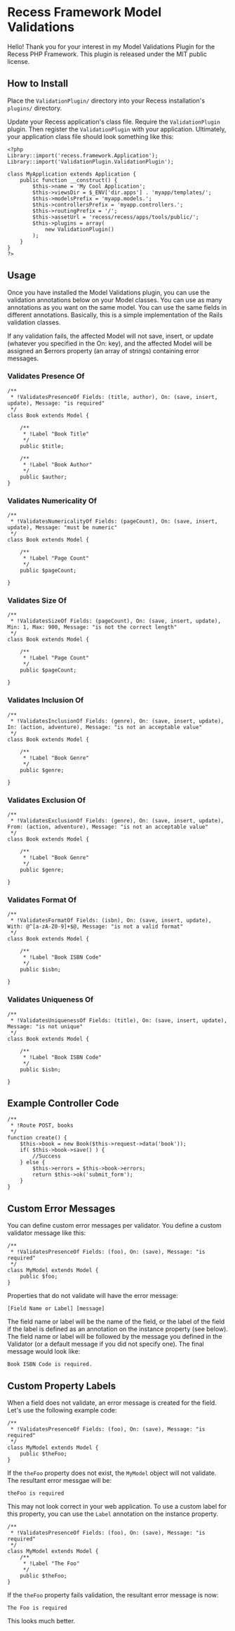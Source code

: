 # Recess Framework Model Validations

Hello! Thank you for your interest in my Model Validations Plugin for the Recess PHP Framework. This plugin is released under the MIT public license.

## How to Install

Place the `ValidationPlugin/` directory into your Recess installation's `plugins/` directory.

Update your Recess application's class file. Require the `ValidationPlugin` plugin. Then register the `ValidationPlugin` with your application. Ultimately, your application class file should look something like this:

	<?php
	Library::import('recess.framework.Application');
	Library::import('ValidationPlugin.ValidationPlugin');

	class MyApplication extends Application {
		public function __construct() {
			$this->name = 'My Cool Application';
			$this->viewsDir = $_ENV['dir.apps'] . 'myapp/templates/';	
			$this->modelsPrefix = 'myapp.models.';
			$this->controllersPrefix = 'myapp.controllers.';
			$this->routingPrefix = '/';
			$this->assetUrl = 'recess/recess/apps/tools/public/';
			$this->plugins = array(
				new ValidationPlugin()
			);
		}
	}
	?>

## Usage

Once you have installed the Model Validations plugin, you can use the validation annotations below on your Model classes. You can use as many annotations as you want on the same model. You can use the same fields in different annotations. Basically, this is a simple implementation of the Rails validation classes.

If any validation fails, the affected Model will not save, insert, or update (whatever you specified in the On: key), and the affected Model will be assigned an $errors property (an array of strings) containing error messages.

### Validates Presence Of

	/**
	 * !ValidatesPresenceOf Fields: (title, author), On: (save, insert, update), Message: "is required"
	 */
	class Book extends Model {

		/**
		 * !Label "Book Title"
		 */
	   	public $title;

		/**
		 * !Label "Book Author"
		 */
		public $author;
	}

### Validates Numericality Of

	/**
	 * !ValidatesNumericalityOf Fields: (pageCount), On: (save, insert, update), Message: "must be numeric"
	 */
	class Book extends Model {

		/**
		 * !Label "Page Count"
		 */
	   	public $pageCount;

	}

### Validates Size Of

	/**
	 * !ValidatesSizeOf Fields: (pageCount), On: (save, insert, update), Min: 1, Max: 900, Message: "is not the correct length"
	 */
	class Book extends Model {

		/**
		 * !Label "Page Count"
		 */
	   	public $pageCount;

	}

### Validates Inclusion Of

	/**
	 * !ValidatesInclusionOf Fields: (genre), On: (save, insert, update), In: (action, adventure), Message: "is not an acceptable value"
	 */
	class Book extends Model {

		/**
		 * !Label "Book Genre"
		 */
	   	public $genre;

	}

### Validates Exclusion Of

	/**
	 * !ValidatesExclusionOf Fields: (genre), On: (save, insert, update), From: (action, adventure), Message: "is not an acceptable value"
	 */
	class Book extends Model {

		/**
		 * !Label "Book Genre"
		 */
	   	public $genre;

	}

### Validates Format Of

	/**
	 * !ValidatesFormatOf Fields: (isbn), On: (save, insert, update), With: @^[a-zA-Z0-9]+$@, Message: "is not a valid format"
	 */
	class Book extends Model {

		/**
		 * !Label "Book ISBN Code"
		 */
	   	public $isbn;

	}

### Validates Uniqueness Of

	/**
	 * !ValidatesUniquenessOf Fields: (title), On: (save, insert, update), Message: "is not unique"
	 */
	class Book extends Model {

		/**
		 * !Label "Book ISBN Code"
		 */
	   	public $isbn;

	}

## Example Controller Code

	/**
	 * !Route POST, books
	 */
	function create() {
		$this->book = new Book($this->request->data('book'));
		if( $this->book->save() ) {
			//Success
		} else {
			$this->errors = $this->book->errors;
			return $this->ok('submit_form');
		}
	}
	
## Custom Error Messages

You can define custom error messages per validator. You define a custom validator message like this:

	/**
	 * !ValidatesPresenceOf Fields: (foo), On: (save), Message: "is required"
	 */
	class MyModel extends Model {
		public $foo;
	}

Properties that do not validate will have the error message:

	[Field Name or Label] [message]
	
The field name or label will be the name of the field, or the label of the field if the label is defined as an annotation on the instance property (see below). The field name or label will be followed by the message you defined in the Validator (or a default message if you did not specify one). The final message would look like:

	Book ISBN Code is required.
	
## Custom Property Labels

When a field does not validate, an error message is created for the field. Let's use the following example code:

	/**
	 * !ValidatesPresenceOf Fields: (foo), On: (save), Message: "is required"
	 */
	class MyModel extends Model {
		public $theFoo;
	}
	
If the `theFoo` property does not exist, the `MyModel` object will not validate. The resultant error messgae will be:

	theFoo is required
	
This may not look correct in your web application. To use a custom label for this property, you can use the `Label` annotation on the instance property.

	/**
	 * !ValidatesPresenceOf Fields: (foo), On: (save), Message: "is required"
	 */
	class MyModel extends Model {
		/**
		 * !Label "The Foo"
		 */
		public $theFoo;
	}
	
If the `theFoo` property fails validation, the resultant error message is now:

	The Foo is required

This looks much better.